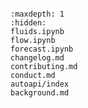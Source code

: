 ```{include} ../README.md

```

```{toctree}
:maxdepth: 1
:hidden:
fluids.ipynb
flow.ipynb
forecast.ipynb
changelog.md
contributing.md
conduct.md
autoapi/index
background.md
```

